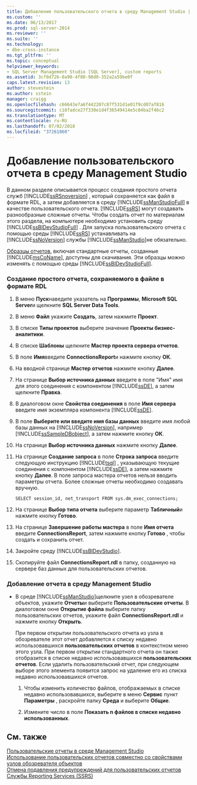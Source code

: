 ```yaml
---
title: Добавление пользовательского отчета в среду Management Studio | Документация Майкрософт
ms.custom: ''
ms.date: 06/13/2017
ms.prod: sql-server-2014
ms.reviewer: ''
ms.suite: ''
ms.technology:
- dbe-cross-instance
ms.tgt_pltfrm: ''
ms.topic: conceptual
helpviewer_keywords:
- SQL Server Management Studio [SQL Server], custom reports
ms.assetid: 3cf8d726-0a90-4f80-98d0-352a2a59be0f
caps.latest.revision: 13
author: stevestein
ms.author: sstein
manager: craigg
ms.openlocfilehash: c66643e7a6f442207c87f531d1e01f9cd07af816
ms.sourcegitcommit: c18fadce27f330e1d4f36549414e5c84ba2f46c2
ms.translationtype: MT
ms.contentlocale: ru-RU
ms.lasthandoff: 07/02/2018
ms.locfileid: "37261860"
---
```

# <a name="add-a-custom-report-to-management-studio"></a>Добавление пользовательского отчета в среду Management Studio
  В данном разделе описывается процесс создания простого отчета служб [!INCLUDE[ssRSnoversion](../../includes/ssrsnoversion-md.md)] , который сохраняется как файл в формате RDL, а затем добавляется в среду [!INCLUDE[ssManStudioFull](../../includes/ssmanstudiofull-md.md)] в качестве пользовательского отчета. [!INCLUDE[ssRS](../../includes/ssrs-md.md)] могут создавать разнообразные сложные отчеты. Чтобы создать отчет по материалам этого раздела, на компьютере необходимо установить среду [!INCLUDE[ssBIDevStudioFull](../../includes/ssbidevstudiofull-md.md)] . Для запуска пользовательского отчета с помощью среды [!INCLUDE[ssRS](../../includes/ssrs-md.md)] устанавливать на [!INCLUDE[ssNoVersion](../../includes/ssnoversion-md.md)] службы [!INCLUDE[ssManStudio](../../includes/ssmanstudio-md.md)]не обязательно.  
  
 [Образцы отчетов](http://go.microsoft.com/fwlink/?LinkId=81792), включая стандартные отчеты, созданные [!INCLUDE[msCoName](../../includes/msconame-md.md)], доступны для скачивания. Эти образцы можно изменять с помощью среды [!INCLUDE[ssBIDevStudioFull](../../includes/ssbidevstudiofull-md.md)].  
  
### <a name="to-create-a-simple-report-saved-as-an-rdl-file"></a>Создание простого отчета, сохраняемого в файле в формате RDL  
  
1.  В меню **Пуск**наведите указатель на **Программы**, **Microsoft SQL Server**и щелкните **SQL Server Data Tools**.  
  
2.  В меню **Файл** укажите **Создать**, затем нажмите **Проект**.  
  
3.  В списке **Типы проектов** выберите значение **Проекты бизнес-аналитики**.  
  
4.  В списке **Шаблоны** щелкните **Мастер проекта сервера отчетов**.  
  
5.  В поле **Имя**введите **ConnectionsReport**и нажмите кнопку **ОК**.  
  
6.  На вводной странице **Мастер отчетов** нажмите кнопку **Далее**.  
  
7.  На странице **Выбор источника данных** введите в поле "Имя" имя для этого соединения с компонентом [!INCLUDE[ssDE](../../includes/ssde-md.md)], а затем щелкните **Правка**.  
  
8.  В диалоговом окне **Свойства соединения** в поле **Имя сервера** введите имя экземпляра компонента [!INCLUDE[ssDE](../../includes/ssde-md.md)].  
  
9. В поле **Выберите или введите имя базы данных** введите имя любой базы данных на [!INCLUDE[ssNoVersion](../../includes/ssnoversion-md.md)], например [!INCLUDE[ssSampleDBobject](../../includes/sssampledbobject-md.md)], а затем нажмите кнопку **ОК**.  
  
10. На странице **Выбор источника данных** нажмите кнопку **Далее**.  
  
11. На странице **Создание запроса** в поле **Строка запроса** введите следующую инструкцию [!INCLUDE[tsql](../../includes/tsql-md.md)] , указывающую текущие соединения с компонентом [!INCLUDE[ssDE](../../includes/ssde-md.md)], а затем нажмите кнопку **Далее**. В поле запроса мастера отчетов нельзя вводить параметры отчета. Более сложные отчеты необходимо создавать вручную.  
  
     `SELECT session_id, net_transport FROM sys.dm_exec_connections;`  
  
12. На странице **Выбор типа отчета** выберите параметр **Табличный**и нажмите кнопку **Готово**.  
  
13. На странице **Завершение работы мастера** в поле **Имя отчета** введите **ConnectionsReport**, затем нажмите кнопку **Готово** , чтобы создать и сохранить отчет.  
  
14. Закройте среду [!INCLUDE[ssBIDevStudio](../../includes/ssbidevstudio-md.md)].  
  
15. Скопируйте файл **ConnectionsReport.rdl** в папку, созданную на сервере баз данных для пользовательских отчетов.  
  
### <a name="to-add-a-report-to-management-studio"></a>Добавление отчета в среду Management Studio  
  
-   В среде [!INCLUDE[ssManStudio](../../includes/ssmanstudio-md.md)]щелкните узел в обозревателе объектов, укажите **Отчеты**и выберите **Пользовательские отчеты**. В диалоговом окне **Открытие файла** выберите папку пользовательских отчетов, укажите файл **ConnectionsReport.rdl** и нажмите кнопку **Открыть**.  
  
     При первом открытии пользовательского отчета из узла в обозревателе этот отчет добавляется к списку недавно использовавшихся **пользовательских отчетов** в контекстном меню этого узла. При первом открытии стандартного отчета он также отобразится в списке недавно использовавшихся **пользовательских отчетов**. Если удалить пользовательский отчет, при следующем выборе этого элемента появится запрос на удаление его из списка недавно использовавшихся отчетов.  
  
    1.  Чтобы изменить количество файлов, отображаемых в списке недавно использовавшихся, выберите в меню **Сервис** пункт **Параметры** , раскройте папку **Среда** и выберите **Общие**.  
  
    2.  Измените число в поле **Показать n файлов в списке недавно использованных**.  
  
## <a name="see-also"></a>См. также  
 [Пользовательские отчеты в среде Management Studio](custom-reports-in-management-studio.md)   
 [Использование пользовательских отчетов совместно со свойствами узлов обозревателя объектов](use-custom-reports-with-object-explorer-node-properties.md)   
 [Отмена подавления предупреждений для пользовательских отчетов](unsuppress-run-custom-report-warnings.md)   
 [Службы Reporting Services (SSRS)](../../reporting-services/create-deploy-and-manage-mobile-and-paginated-reports.md)  
  
  
